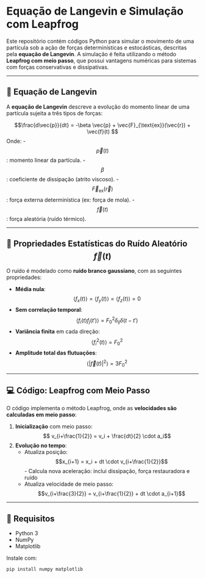 # Equação de Langevin e Simulação com Leapfrog

Este repositório contém códigos Python para simular o movimento de uma partícula sob a ação de forças determinísticas e estocásticas, descritas pela **equação de Langevin**. A simulação é feita utilizando o método **Leapfrog com meio passo**, que possui vantagens numéricas para sistemas com forças conservativas e dissipativas.

---

## 📘 Equação de Langevin

A **equação de Langevin** descreve a evolução do momento linear de uma partícula sujeita a três tipos de forças:

$$\frac{d\vec{p}}{dt} = -\beta \vec{p} + \vec{F}_{\text{ex}}(\vec{r}) + \vec{f}(t)
$$
Onde:
-$$\vec{p}(t)$$: momento linear da partícula.
-$$\beta$$: coeficiente de dissipação (atrito viscoso).
-$$\vec{F}_{\text{ex}}(\vec{r})$$: força externa determinística (ex: força de mola).
-$$\vec{f}(t)$$: força aleatória (ruído térmico).

---

## 🎲 Propriedades Estatísticas do Ruído Aleatório$$\vec{f}(t)$$
O ruído é modelado como **ruído branco gaussiano**, com as seguintes propriedades:

- **Média nula**:
 $$  \langle f_x(t) \rangle = \langle f_y(t) \rangle = \langle f_z(t) \rangle = 0
 $$
- **Sem correlação temporal**:
 $$  \langle f_i(t) f_j(t') \rangle = F_0^2 \delta_{ij} \delta(t - t')
 $$
- **Variância finita** em cada direção:
 $$  \langle f_i^2(t) \rangle = F_0^2
 $$
- **Amplitude total das flutuações**:
 $$  \langle |\vec{f}(t)|^2 \rangle = 3 F_0^2
 $$
---

## 💻 Código: Leapfrog com Meio Passo

O código implementa o método Leapfrog, onde as **velocidades são calculadas em meio passo**:

1. **Inicialização** com meio passo:$$   v_{i+\frac{1}{2}} = v_i + \frac{dt}{2} \cdot a_i$$
2. **Evolução no tempo**:
   - Atualiza posição:$$x_{i+1} = x_i + dt \cdot v_{i+\frac{1}{2}}$$   - Calcula nova aceleração: inclui dissipação, força restauradora e ruído
   - Atualiza velocidade de meio passo:$$v_{i+\frac{3}{2}} = v_{i+\frac{1}{2}} + dt \cdot a_{i+1}$$
---

## 📎 Requisitos

- Python 3
- NumPy
- Matplotlib

Instale com:

```bash
pip install numpy matplotlib
